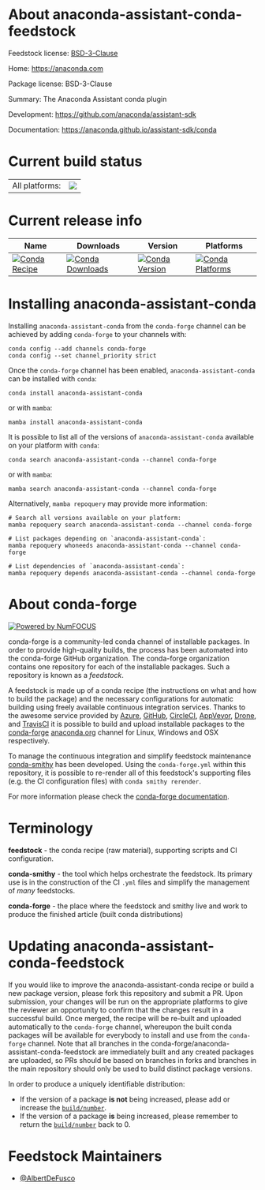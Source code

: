 About anaconda-assistant-conda-feedstock
========================================

Feedstock license: [BSD-3-Clause](https://github.com/conda-forge/anaconda-assistant-conda-feedstock/blob/main/LICENSE.txt)

Home: https://anaconda.com

Package license: BSD-3-Clause

Summary: The Anaconda Assistant conda plugin

Development: https://github.com/anaconda/assistant-sdk

Documentation: https://anaconda.github.io/assistant-sdk/conda

Current build status
====================


<table><tr><td>All platforms:</td>
    <td>
      <a href="https://dev.azure.com/conda-forge/feedstock-builds/_build/latest?definitionId=25048&branchName=main">
        <img src="https://dev.azure.com/conda-forge/feedstock-builds/_apis/build/status/anaconda-assistant-conda-feedstock?branchName=main">
      </a>
    </td>
  </tr>
</table>

Current release info
====================

| Name | Downloads | Version | Platforms |
| --- | --- | --- | --- |
| [![Conda Recipe](https://img.shields.io/badge/recipe-anaconda--assistant--conda-green.svg)](https://anaconda.org/conda-forge/anaconda-assistant-conda) | [![Conda Downloads](https://img.shields.io/conda/dn/conda-forge/anaconda-assistant-conda.svg)](https://anaconda.org/conda-forge/anaconda-assistant-conda) | [![Conda Version](https://img.shields.io/conda/vn/conda-forge/anaconda-assistant-conda.svg)](https://anaconda.org/conda-forge/anaconda-assistant-conda) | [![Conda Platforms](https://img.shields.io/conda/pn/conda-forge/anaconda-assistant-conda.svg)](https://anaconda.org/conda-forge/anaconda-assistant-conda) |

Installing anaconda-assistant-conda
===================================

Installing `anaconda-assistant-conda` from the `conda-forge` channel can be achieved by adding `conda-forge` to your channels with:

```
conda config --add channels conda-forge
conda config --set channel_priority strict
```

Once the `conda-forge` channel has been enabled, `anaconda-assistant-conda` can be installed with `conda`:

```
conda install anaconda-assistant-conda
```

or with `mamba`:

```
mamba install anaconda-assistant-conda
```

It is possible to list all of the versions of `anaconda-assistant-conda` available on your platform with `conda`:

```
conda search anaconda-assistant-conda --channel conda-forge
```

or with `mamba`:

```
mamba search anaconda-assistant-conda --channel conda-forge
```

Alternatively, `mamba repoquery` may provide more information:

```
# Search all versions available on your platform:
mamba repoquery search anaconda-assistant-conda --channel conda-forge

# List packages depending on `anaconda-assistant-conda`:
mamba repoquery whoneeds anaconda-assistant-conda --channel conda-forge

# List dependencies of `anaconda-assistant-conda`:
mamba repoquery depends anaconda-assistant-conda --channel conda-forge
```


About conda-forge
=================

[![Powered by
NumFOCUS](https://img.shields.io/badge/powered%20by-NumFOCUS-orange.svg?style=flat&colorA=E1523D&colorB=007D8A)](https://numfocus.org)

conda-forge is a community-led conda channel of installable packages.
In order to provide high-quality builds, the process has been automated into the
conda-forge GitHub organization. The conda-forge organization contains one repository
for each of the installable packages. Such a repository is known as a *feedstock*.

A feedstock is made up of a conda recipe (the instructions on what and how to build
the package) and the necessary configurations for automatic building using freely
available continuous integration services. Thanks to the awesome service provided by
[Azure](https://azure.microsoft.com/en-us/services/devops/), [GitHub](https://github.com/),
[CircleCI](https://circleci.com/), [AppVeyor](https://www.appveyor.com/),
[Drone](https://cloud.drone.io/welcome), and [TravisCI](https://travis-ci.com/)
it is possible to build and upload installable packages to the
[conda-forge](https://anaconda.org/conda-forge) [anaconda.org](https://anaconda.org/)
channel for Linux, Windows and OSX respectively.

To manage the continuous integration and simplify feedstock maintenance
[conda-smithy](https://github.com/conda-forge/conda-smithy) has been developed.
Using the ``conda-forge.yml`` within this repository, it is possible to re-render all of
this feedstock's supporting files (e.g. the CI configuration files) with ``conda smithy rerender``.

For more information please check the [conda-forge documentation](https://conda-forge.org/docs/).

Terminology
===========

**feedstock** - the conda recipe (raw material), supporting scripts and CI configuration.

**conda-smithy** - the tool which helps orchestrate the feedstock.
                   Its primary use is in the construction of the CI ``.yml`` files
                   and simplify the management of *many* feedstocks.

**conda-forge** - the place where the feedstock and smithy live and work to
                  produce the finished article (built conda distributions)


Updating anaconda-assistant-conda-feedstock
===========================================

If you would like to improve the anaconda-assistant-conda recipe or build a new
package version, please fork this repository and submit a PR. Upon submission,
your changes will be run on the appropriate platforms to give the reviewer an
opportunity to confirm that the changes result in a successful build. Once
merged, the recipe will be re-built and uploaded automatically to the
`conda-forge` channel, whereupon the built conda packages will be available for
everybody to install and use from the `conda-forge` channel.
Note that all branches in the conda-forge/anaconda-assistant-conda-feedstock are
immediately built and any created packages are uploaded, so PRs should be based
on branches in forks and branches in the main repository should only be used to
build distinct package versions.

In order to produce a uniquely identifiable distribution:
 * If the version of a package **is not** being increased, please add or increase
   the [``build/number``](https://docs.conda.io/projects/conda-build/en/latest/resources/define-metadata.html#build-number-and-string).
 * If the version of a package **is** being increased, please remember to return
   the [``build/number``](https://docs.conda.io/projects/conda-build/en/latest/resources/define-metadata.html#build-number-and-string)
   back to 0.

Feedstock Maintainers
=====================

* [@AlbertDeFusco](https://github.com/AlbertDeFusco/)

